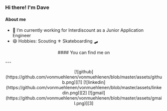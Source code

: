 ### Hi there! I'm Dave

#### About me 

- 🔭 I’m currently working for Interdiscount as a Junior Application Engineer
- 😄 Hobbies: Scouting ⚜️ Skateboarding 🛹

<p align="center">#### You can find me on</p>
---
<p align="center">[![github](https://github.com/vonmuehlenen/vonmuehlenen/blob/master/assets/github.png)][1] [![linkedin](https://github.com/vonmuehlenen/vonmuehlenen/blob/master/assets/linkedin.png)][2] [![gmail](https://github.com/vonmuehlenen/vonmuehlenen/blob/master/assets/gmail.png)][3]</p>

[1]: http://www.github.com/vonmuehlenen
[2]: https://ch.linkedin.com/in/david-von-m%C3%BChlenen-451537178
[3]: mailto:david.vonmuehlenen@gmail.com
